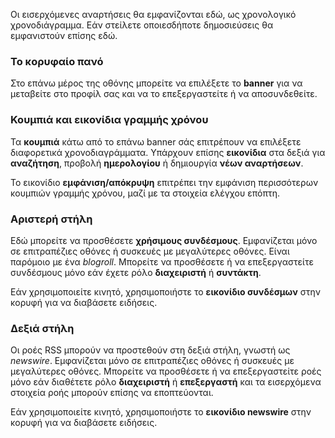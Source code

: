 Οι εισερχόμενες αναρτήσεις θα εμφανίζονται εδώ, ως χρονολογικό χρονοδιάγραμμα. Εάν στείλετε οποιεσδήποτε δημοσιεύσεις θα εμφανιστούν επίσης εδώ.

### Το κορυφαίο πανό
Στο επάνω μέρος της οθόνης μπορείτε να επιλέξετε το **banner** για να μεταβείτε στο προφίλ σας και να το επεξεργαστείτε ή να αποσυνδεθείτε.

### Κουμπιά και εικονίδια γραμμής χρόνου
Τα **κουμπιά** κάτω από το επάνω banner σάς επιτρέπουν να επιλέξετε διαφορετικά χρονοδιαγράμματα. Υπάρχουν επίσης **εικονίδια** στα δεξιά για **αναζήτηση**, προβολή **ημερολογίου** ή δημιουργία **νέων αναρτήσεων**.

Το εικονίδιο **εμφάνιση/απόκρυψη** επιτρέπει την εμφάνιση περισσότερων κουμπιών γραμμής χρόνου, μαζί με τα στοιχεία ελέγχου επόπτη.

### Αριστερή στήλη
Εδώ μπορείτε να προσθέσετε **χρήσιμους συνδέσμους**. Εμφανίζεται μόνο σε επιτραπέζιες οθόνες ή συσκευές με μεγαλύτερες οθόνες. Είναι παρόμοιο με ένα *blogroll*. Μπορείτε να προσθέσετε ή να επεξεργαστείτε συνδέσμους μόνο εάν έχετε ρόλο **διαχειριστή** ή **συντάκτη**.

Εάν χρησιμοποιείτε κινητό, χρησιμοποιήστε το **εικονίδιο συνδέσμων** στην κορυφή για να διαβάσετε ειδήσεις.

### Δεξιά στήλη
Οι ροές RSS μπορούν να προστεθούν στη δεξιά στήλη, γνωστή ως *newswire*. Εμφανίζεται μόνο σε επιτραπέζιες οθόνες ή συσκευές με μεγαλύτερες οθόνες. Μπορείτε να προσθέσετε ή να επεξεργαστείτε ροές μόνο εάν διαθέτετε ρόλο **διαχειριστή** ή **επεξεργαστή** και τα εισερχόμενα στοιχεία ροής μπορούν επίσης να εποπτεύονται.

Εάν χρησιμοποιείτε κινητό, χρησιμοποιήστε το **εικονίδιο newswire** στην κορυφή για να διαβάσετε ειδήσεις.
